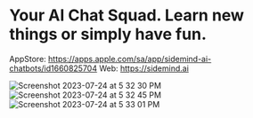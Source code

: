 # Your AI Chat Squad. Learn new things or simply have fun.

AppStore: https://apps.apple.com/sa/app/sidemind-ai-chatbots/id1660825704
Web: https://sidemind.ai

![Screenshot 2023-07-24 at 5 32 30 PM](https://github.com/DmitriiTsy/SideMind/assets/101737790/81dc3158-ad7f-4bae-8e7f-6ee2d7989820)
![Screenshot 2023-07-24 at 5 32 45 PM](https://github.com/DmitriiTsy/SideMind/assets/101737790/7a05a485-986a-4440-8bc0-db49c22a0003)
![Screenshot 2023-07-24 at 5 33 01 PM](https://github.com/DmitriiTsy/SideMind/assets/101737790/efa3792e-23b7-4ecf-bfef-3398e5052986)
